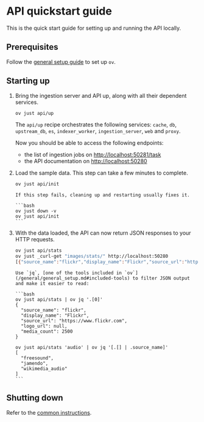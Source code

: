 # API quickstart guide

This is the quick start guide for setting up and running the API locally.

## Prerequisites

Follow the [general setup guide](/general/general_setup.md) to set up `ov`.

## Starting up

1. Bring the ingestion server and API up, along with all their dependent
   services.

   ```bash
   ov just api/up
   ```

   The `api/up` recipe orchestrates the following services: `cache`, `db`,
   `upstream_db`, `es`, `indexer_worker`, `ingestion_server`, `web` and `proxy`.

   Now you should be able to access the following endpoints:

   - the list of ingestion jobs on
     [http://localhost:50281/task](http://localhost:50281/task)
   - the API documentation on [http://localhost:50280](http://localhost:50280)

1. Load the sample data. This step can take a few minutes to complete.

   ```bash
   ov just api/init
   ```

   ````{admonition} Troubleshooting
   If this step fails, cleaning up and restarting usually fixes it.

   ```bash
   ov just down -v
   ov just api/init
   ```
   ````

1. With the data loaded, the API can now return JSON responses to your HTTP
   requests.

   ```bash
   ov just api/stats
   ov just _curl-get "images/stats/" http://localhost:50280
   [{"source_name":"flickr","display_name":"Flickr","source_url":"https://www.flickr.com","logo_url":null,"media_count":2500},{"source_name":"stocksnap","display_name":"StockSnap","source_url":"https://stocksnap.io","logo_url":null,"media_count":2500}]%
   ```

   ````{tip}
   Use `jq`, [one of the tools included in `ov`](/general/general_setup.md#included-tools) to filter JSON output and make it easier to read:

   ```bash
   ov just api/stats | ov jq '.[0]'
   {
     "source_name": "flickr",
     "display_name": "Flickr",
     "source_url": "https://www.flickr.com",
     "logo_url": null,
     "media_count": 2500
   }

   ov just api/stats 'audio' | ov jq '[.[] | .source_name]'
   [
     "freesound",
     "jamendo",
     "wikimedia_audio"
   ]
   ```
   ````

## Shutting down

Refer to the [common instructions](/general/general_setup.md#shutting-down).
